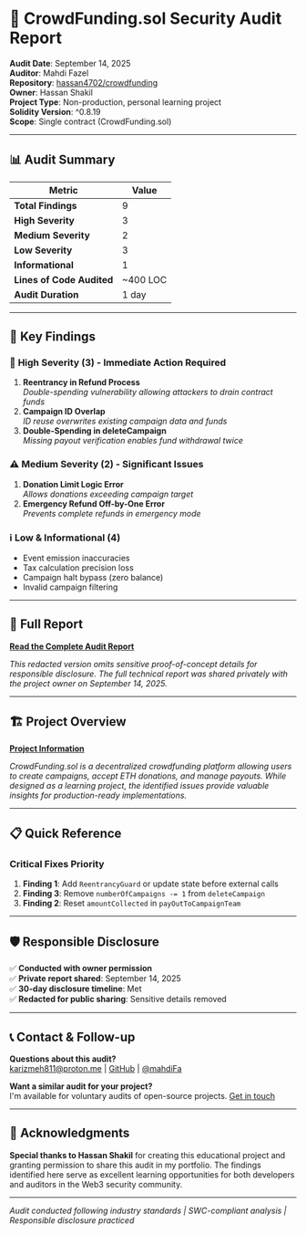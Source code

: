 # 🚨 CrowdFunding.sol Security Audit Report

**Audit Date**: September 14, 2025  
**Auditor**: Mahdi Fazel  
**Repository**: [hassan4702/crowdfunding](https://github.com/hassan4702/crowdfunding)  
**Owner**: Hassan Shakil  
**Project Type**: Non-production, personal learning project  
**Solidity Version**: ^0.8.19  
**Scope**: Single contract (CrowdFunding.sol)

---

## 📊 Audit Summary

| Metric | Value |
|--------|-------|
| **Total Findings** | 9 |
| **High Severity** | 3 |
| **Medium Severity** | 2 |
| **Low Severity** | 3 |
| **Informational** | 1 |
| **Lines of Code Audited** | ~400 LOC |
| **Audit Duration** | 1 day |

---

## 🎯 Key Findings

### 🚨 **High Severity (3)** - Immediate Action Required
1. **Reentrancy in Refund Process**  
   *Double-spending vulnerability allowing attackers to drain contract funds*
2. **Campaign ID Overlap**  
   *ID reuse overwrites existing campaign data and funds*
3. **Double-Spending in deleteCampaign**  
   *Missing payout verification enables fund withdrawal twice*

### ⚠️ **Medium Severity (2)** - Significant Issues
1. **Donation Limit Logic Error**  
   *Allows donations exceeding campaign target*
2. **Emergency Refund Off-by-One Error**  
   *Prevents complete refunds in emergency mode*

### ℹ️ **Low & Informational (4)**
- Event emission inaccuracies
- Tax calculation precision loss  
- Campaign halt bypass (zero balance)
- Invalid campaign filtering

---

## 📖 Full Report

**[Read the Complete Audit Report](audit-report.md)**

*This redacted version omits sensitive proof-of-concept details for responsible disclosure. The full technical report was shared privately with the project owner on September 14, 2025.*

---

## 🏗️ Project Overview

**[Project Information](project-info.md)**

*CrowdFunding.sol is a decentralized crowdfunding platform allowing users to create campaigns, accept ETH donations, and manage payouts. While designed as a learning project, the identified issues provide valuable insights for production-ready implementations.*

---

## 📋 Quick Reference

### Critical Fixes Priority
1. **Finding 1**: Add `ReentrancyGuard` or update state before external calls
2. **Finding 3**: Remove `numberOfCampaigns -= 1` from `deleteCampaign`
3. **Finding 2**: Reset `amountCollected` in `payOutToCampaignTeam`

---

## 🛡️ Responsible Disclosure

✅ **Conducted with owner permission**  
✅ **Private report shared**: September 14, 2025  
✅ **30-day disclosure timeline**: Met  
✅ **Redacted for public sharing**: Sensitive details removed  

---

## 📞 Contact & Follow-up

**Questions about this audit?**  
[karizmeh811@proton.me](mailto:karizmeh811@proton.me) | [GitHub](https://github.com/mahdifa811) | [@mahdiFa](https://x.com/MahdiKariz)

**Want a similar audit for your project?**  
I'm available for voluntary audits of open-source projects. [Get in touch](https://github.com/mahdifa811/smart-contract-audits#contact)

---

## 🎉 Acknowledgments

**Special thanks to Hassan Shakil** for creating this educational project and granting permission to share this audit in my portfolio. The findings identified here serve as excellent learning opportunities for both developers and auditors in the Web3 security community.

---

*Audit conducted following industry standards | SWC-compliant analysis | Responsible disclosure practiced*
